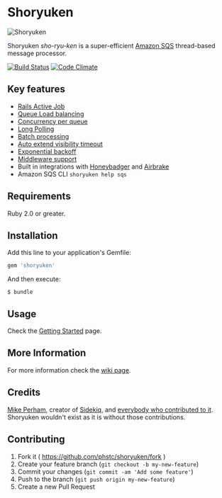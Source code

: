 # Shoryuken

![Shoryuken](shoryuken.jpg)

Shoryuken _sho-ryu-ken_ is a super-efficient [Amazon SQS](https://aws.amazon.com/sqs/) thread-based message processor.

[![Build Status](https://travis-ci.org/phstc/shoryuken.svg)](https://travis-ci.org/phstc/shoryuken)
[![Code Climate](https://codeclimate.com/github/phstc/shoryuken/badges/gpa.svg)](https://codeclimate.com/github/phstc/shoryuken)

## Key features

- [Rails Active Job](https://github.com/phstc/shoryuken/wiki/Rails-Integration-Active-Job)
- [Queue Load balancing](https://github.com/phstc/shoryuken/wiki/Shoryuken-options#load-balancing)
- [Concurrency per queue](https://github.com/phstc/shoryuken/wiki/Processing-Groups)
- [Long Polling](https://github.com/phstc/shoryuken/wiki/Long-Polling)
- [Batch processing](https://github.com/phstc/shoryuken/wiki/Worker-options#batch)
- [Auto extend visibility timeout](https://github.com/phstc/shoryuken/wiki/Worker-options#auto_visibility_timeout)
- [Exponential backoff](https://github.com/phstc/shoryuken/wiki/Worker-options#retry_intervals)
- [Middleware support](https://github.com/phstc/shoryuken/wiki/Middleware)
- Built in integrations with [Honeybadger](https://github.com/honeybadger-io/honeybadger-ruby) and [Airbrake](https://github.com/airbrake/airbrake-ruby)
- Amazon SQS CLI `shoryuken help sqs`

## Requirements

Ruby 2.0 or greater.

## Installation

Add this line to your application's Gemfile:

```ruby
gem 'shoryuken'
```

And then execute:

```shell
$ bundle
```

## Usage

Check the [Getting Started](https://github.com/phstc/shoryuken/wiki/Getting-Started) page.

## More Information

For more information check the [wiki page](https://github.com/phstc/shoryuken/wiki).

## Credits

[Mike Perham](https://github.com/mperham), creator of [Sidekiq](https://github.com/mperham/sidekiq), and [everybody who contributed to it](https://github.com/mperham/sidekiq/graphs/contributors). Shoryuken wouldn't exist as it is without those contributions.

## Contributing

1. Fork it ( https://github.com/phstc/shoryuken/fork )
2. Create your feature branch (`git checkout -b my-new-feature`)
3. Commit your changes (`git commit -am 'Add some feature'`)
4. Push to the branch (`git push origin my-new-feature`)
5. Create a new Pull Request
